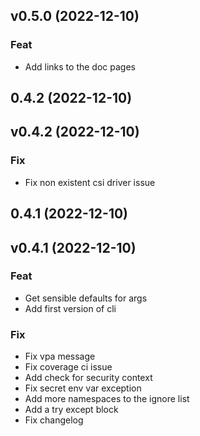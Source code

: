 ## v0.5.0 (2022-12-10)

### Feat

- Add links to the doc pages

## 0.4.2 (2022-12-10)

## v0.4.2 (2022-12-10)

### Fix

- Fix non existent csi driver issue

## 0.4.1 (2022-12-10)

## v0.4.1 (2022-12-10)

### Feat

- Get sensible defaults for args
- Add first version of cli

### Fix

- Fix vpa message
- Fix coverage ci issue
- Add check for security context
- Fix secret env var exception
- Add more namespaces to the ignore list
- Add a try except block
- Fix changelog
